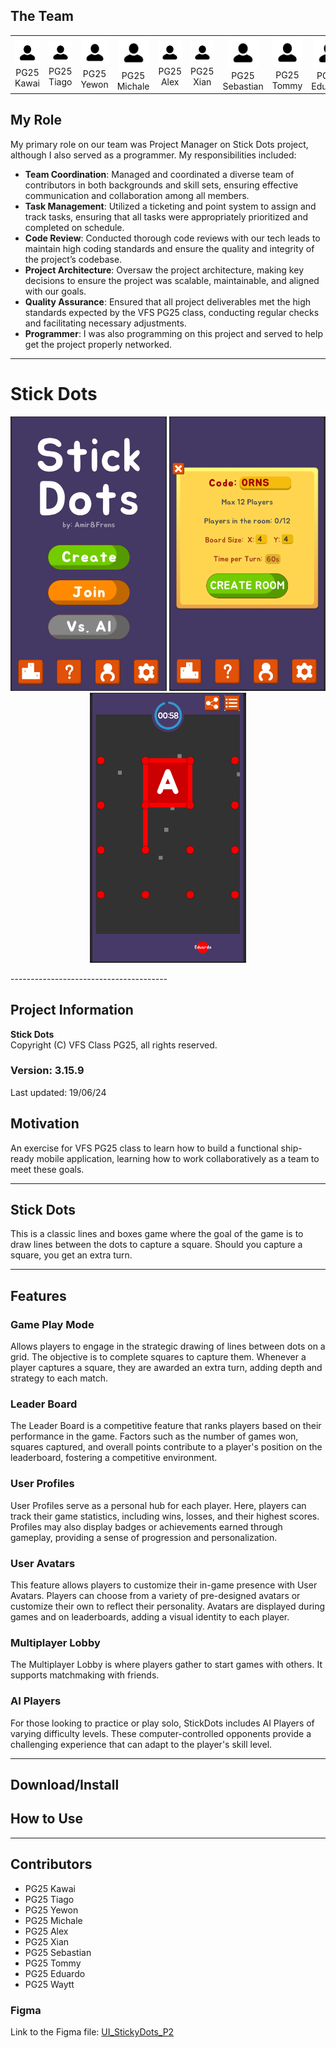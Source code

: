 ## The Team
<table align="center">
  <tr>
    <td style="text-align: center;">
      <img src="https://github.com/pg25tommy/StickDots/blob/main/AvatarIcon.png" alt="Kawai" title="PG25 Kawai" width="50"><br>PG25 Kawai
    </td>
    <td style="text-align: center;">
      <img src="https://github.com/pg25tommy/StickDots/blob/main/AvatarIcon.png" alt="Tiago" title="PG25 Tiago" width="50"><br>PG25 Tiago
    </td>
    <td style="text-align: center;">
      <img src="https://github.com/pg25tommy/StickDots/blob/main/AvatarIcon.png" alt="Yewon" title="PG25 Yewon" width="50"><br>PG25 Yewon
    </td>
    <td style="text-align: center;">
      <img src="https://github.com/pg25tommy/StickDots/blob/main/AvatarIcon.png" alt="Michale" title="PG25 Michale" width="50"><br>PG25 Michale
    </td>
    <td style="text-align: center;">
      <img src="https://github.com/pg25tommy/StickDots/blob/main/AvatarIcon.png" alt="Alex" title="PG25 Alex" width="50"><br>PG25 Alex
    </td>
    <td style="text-align: center;">
      <img src="https://github.com/pg25tommy/StickDots/blob/main/AvatarIcon.png" alt="Xian" title="PG25 Xian" width="50"><br>PG25 Xian
    </td>
    <td style="text-align: center;">
      <img src="https://github.com/pg25tommy/StickDots/blob/main/AvatarIcon.png" alt="Sebastian" title="PG25 Sebastian" width="50"><br>PG25 Sebastian
    </td>
    <td style="text-align: center;">
      <img src="https://github.com/pg25tommy/StickDots/blob/main/AvatarIcon.png" alt="Tommy" title="PG25 Tommy" width="50"><br>PG25 Tommy
    </td>
    <td style="text-align: center;">
      <img src="https://github.com/pg25tommy/StickDots/blob/main/AvatarIcon.png" alt="Eduardo" title="PG25 Eduardo" width="50"><br>PG25 Eduardo
    </td>
    <td style="text-align: center;">
      <img src="https://github.com/pg25tommy/StickDots/blob/main/AvatarIcon.png" alt="Waytt" title="PG25 Waytt" width="50"><br>PG25 Waytt
    </td>
  </tr>
</table>

## My Role 
My primary role on our team was Project Manager on Stick Dots project, although I also served as a programmer. My responsibilities included:

- **Team Coordination**: Managed and coordinated a diverse team of contributors in both backgrounds and skill sets, ensuring effective communication and collaboration among all members.
- **Task Management**: Utilized a  ticketing and point system to assign and track tasks, ensuring that all tasks were appropriately prioritized and completed on schedule.
- **Code Review**: Conducted thorough code reviews with our tech leads to maintain high coding standards and ensure the quality and integrity of the project’s codebase.
- **Project Architecture**: Oversaw the project architecture, making key decisions to ensure the project was scalable, maintainable, and aligned with our goals.
- **Quality Assurance**: Ensured that all project deliverables met the high standards expected by the VFS PG25 class, conducting regular checks and facilitating necessary adjustments.
- **Programmer**: I was also programming on this project and served to help get the project properly networked.

---------------------------------------
# Stick Dots
<p align="center">
  <img src="https://github.com/pg25tommy/StickDots/blob/main/Images/StickDotMenu.png" alt="Stick Dot Menu" width="250">
  <img src="https://github.com/pg25tommy/StickDots/blob/main/Images/StickdotLobby.png" alt="Stick Dot Lobby" width="250">
  <img src="https://github.com/pg25tommy/StickDots/blob/main/Images/StickDotGame.png" alt="Stick Dot Game" width="250">
</p>
---------------------------------------

## Project Information
**Stick Dots**  
Copyright (C) VFS Class PG25, all rights reserved.

### Version: 3.15.9 
Last updated: 19/06/24

## Motivation
An exercise for VFS PG25 class to learn how to build a functional ship-ready mobile application, learning how to work collaboratively as a team to meet these goals.

---------------------------------------

## Stick Dots
This is a classic lines and boxes game where the goal of the game is to draw lines between the dots to capture a square. Should you capture a square, you get an extra turn.

---------------------------------------

## Features

### Game Play Mode
Allows players to engage in the strategic drawing of lines between dots on a grid. The objective is to complete squares to capture them. Whenever a player captures a square, they are awarded an extra turn, adding depth and strategy to each match.

### Leader Board
The Leader Board is a competitive feature that ranks players based on their performance in the game. Factors such as the number of games won, squares captured, and overall points contribute to a player's position on the leaderboard, fostering a competitive environment.

### User Profiles
User Profiles serve as a personal hub for each player. Here, players can track their game statistics, including wins, losses, and their highest scores. Profiles may also display badges or achievements earned through gameplay, providing a sense of progression and personalization.

### User Avatars
This feature allows players to customize their in-game presence with User Avatars. Players can choose from a variety of pre-designed avatars or customize their own to reflect their personality. Avatars are displayed during games and on leaderboards, adding a visual identity to each player.

### Multiplayer Lobby
The Multiplayer Lobby is where players gather to start games with others. It supports matchmaking with friends.

### AI Players
For those looking to practice or play solo, StickDots includes AI Players of varying difficulty levels. These computer-controlled opponents provide a challenging experience that can adapt to the player's skill level.

---------------------------------------

## Download/Install
<to be updated>

## How to Use
<to be updated>

---------------------------------------

## Contributors
- PG25 Kawai
- PG25 Tiago
- PG25 Yewon
- PG25 Michale
- PG25 Alex
- PG25 Xian
- PG25 Sebastian
- PG25 Tommy
- PG25 Eduardo
- PG25 Waytt

### Figma
Link to the Figma file: [UI_StickyDots_P2](https://www.figma.com/file/5BnQwmUGuFslWMUXtnEFzi/UI_StickyDots_P2?type=design&node-id=0-1&mode=design&t=rxF1BKk4tvJ7O5UA-0)
